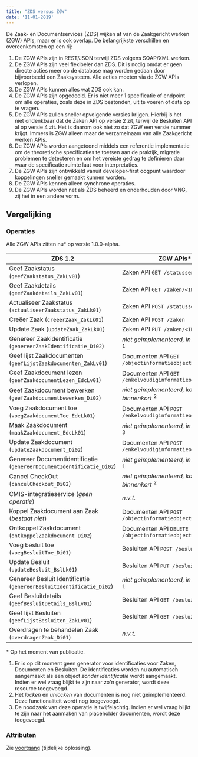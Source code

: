 ```yaml
---
title: "ZDS versus ZGW"
date: '11-01-2019'
---
```


De Zaak- en Documentservices (ZDS) wijken af van de Zaakgericht werken (ZGW)
APIs, maar er is ook overlap. De belangrijkste verschillen en overeenkomsten op
een rij:

1. De ZGW APIs zijn in REST/JSON terwijl ZDS volgens SOAP/XML werken.
2. De ZGW APIs zijn veel flexibeler dan ZDS. Dit is nodig omdat er geen directe
   acties meer op de database mag worden gedaan door bijvoorbeeld een 
   Zaaksysteem. Alle acties moeten via de ZGW APIs verlopen.
3. De ZGW APIs kunnen alles wat ZDS ook kan.
4. De ZGW APIs zijn opgedeeld. Er is niet meer 1 specificatie of endpoint om
   alle operaties, zoals deze in ZDS bestonden, uit te voeren of data op te
   vragen.
5. De ZGW APIs zullen sneller opvolgende versies krijgen. Hierbij is het niet
   ondenkbaar dat de Zaken API op versie 2 zit, terwijl de Besluiten API al op
   versie 4 zit. Het is daarom ook niet zo dat ZGW een versie nummer krijgt.
   Immers is ZGW alleen maar de verzamelnaam van alle Zaakgericht werken APIs. 
6. De ZGW APIs worden aangetoond middels een referentie implementatie om de
   theoretische specificaties te toetsen aan de praktijk, migratie problemen
   te detecteren en om het vereiste gedrag te definieren daar waar de 
   specificatie ruimte laat voor interpretaties.
7. De ZGW APIs zijn ontwikkeld vanuit developer-first oogpunt waardoor
   koppelingen sneller gemaakt kunnen worden.
8. De ZGW APIs kennen alleen synchrone operaties.
9. De ZGW APIs worden net als ZDS beheerd en onderhouden door VNG, zij het in
   een andere vorm.


## Vergelijking

### Operaties

Alle ZGW APIs zitten nu\* op versie 1.0.0-alpha.

ZDS 1.2 | ZGW APIs\*
--- | ---
Geef Zaakstatus (`geefZaakstatus_ZakLv01`)                              | Zaken API `GET /statussen?zaak=<ID>`  
Geef Zaakdetails (`geefZaakdetails_ZakLv01`)                            | Zaken API `GET /zaken/<ID>` 
Actualiseer Zaakstatus (`actualiseerZaakstatus_ZakLk01`)                | Zaken API `POST /statussen/`
Creëer Zaak (`creeerZaak_ZakLk01`)                                      | Zaken API `POST /zaken`
Update Zaak (`updateZaak_ZakLk01`)                                      | Zaken API `PUT /zaken/<ID>`
Genereer Zaakidentificatie (`genereerZaakIdentificatie_Di02`)           | *niet geïmplementeerd, in overweging* <sup>1</sup>
Geef lijst Zaakdocumenten (`geefLijstZaakdocumenten_ZakLv01`)           | Documenten API `GET /objectinformatieobjecten`
Geef Zaakdocument lezen (`geefZaakdocumentLezen_EdcLv01`)               | Documenten API `GET /enkelvoudiginformatieobjecten/<ID>`
Geef Zaakdocument bewerken (`geefZaakdocumentbewerken_Di02`)            | *niet geïmplementeerd, komt binnenkort* <sup>2</sup>
Voeg Zaakdocument toe (`voegZaakdocumentToe_EdcLk01`)                   | Documenten API `POST /enkelvoudiginformatieobjecten`
Maak Zaakdocument (`maakZaakdocument_EdcLk01`)                          | *niet geïmplementeerd, in overweging* <sup>3</sup>
Update Zaakdocument (`updateZaakdocument_Di02`)                         | Documenten API `POST /enkelvoudiginformatieobjecten`    
Genereer Documentidentificatie (`genereerDocumentIdentificatie_Di02`)   | *niet geïmplementeerd, in overweging* <sup>1</sup>
Cancel CheckOut (`cancelCheckout_Di02`)                                 | *niet geïmplementeerd, komt binnenkort* <sup>2</sup>
CMIS-integratieservice (*geen operatie*)                                | *n.v.t.*
Koppel Zaakdocument aan Zaak (*bestaat niet*)                           | Documenten API `POST /objectinformatieobjecten`
Ontkoppel Zaakdocument (`ontkoppelZaakdocument_Di02`)                   | Documenten API `DELETE /objectinformatieobjecten`
Voeg besluit toe (`voegBesluitToe_Di01`)                                | Besluiten API `POST /besluiten`
Update Besluit (`updateBesluit_BslLk01`)                                | Besluiten API `PUT /besluiten`
Genereer Besluit Identificatie (`genereerBesluitIdentificatie_Di02`)    | *niet geïmplementeerd, in overweging* <sup>1</sup>
Geef Besluitdetails (`geefBesluitDetails_BslLv01`)                      | Besluiten API `GET /besluiten/<ID>`
Geef lijst Besluiten (`geefLijstBesluiten_ZakLv01`)                     | Besluiten API `GET /besluiten`
Overdragen te behandelen Zaak (`overdragenZaak_Di01`)                   | *n.v.t.*


\* Op het moment van publicatie.
1. Er is op dit moment geen generator voor identificaties voor Zaken, 
   Documenten en Besluiten. De identificaties worden nu automatisch aangemaakt
   als een object *zonder identificatie* wordt aangemaakt. Indien er wel vraag
   blijkt te zijn naar zo'n generator, wordt deze resource toegevoegd.
2. Het *locken* en *unlocken* van documenten is nog niet geïmplementeerd. Deze
   functionaliteit wordt nog toegevoegd.
3. De noodzaak van deze operatie is twijfelachtig. Indien er wel vraag blijkt
   te zijn naar het aanmaken van placeholder documenten, wordt deze toegevoegd.

### Attributen

Zie [voortgang](https://github.com/VNG-Realisatie/gemma-zaken/issues/549#issuecomment-446919312) (tijdelijke oplossing).
